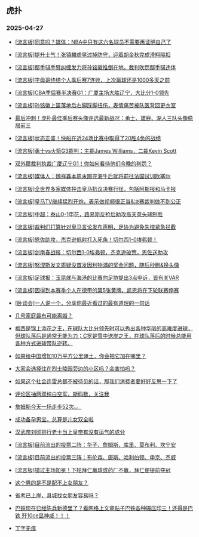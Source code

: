 ## 虎扑 
### 2025-04-27

+ [[流言板]同意吗？媒体：NBA中只有这六名球员不需要再证明自己了](https://bbs.hupu.com/632138976.html)

+ [[流言板]提升士气！张镇麟虚晃过掉防守，迎着胡金秋完成滑翔隔扣](https://bbs.hupu.com/632140782.html)

+ [[流言板]鄢手骐手臂纠缠发力将孙铭徽推倒在地，裁判吹罚鄢手骐违体](https://bbs.hupu.com/632140176.html)

+ [[流言板]字母哥终结个人季后赛7连败，上次赢球还是1000多天之前](https://bbs.hupu.com/632138315.html)

+ [[流言板]CBA季后赛半决赛G1：广厦主场大胜辽宁，大比分1-0领先](https://bbs.hupu.com/632142798.html)

+ [[流言板]孙铭徽上篮落地后右脚踩脚扭伤，表情痛苦被队医背回更衣室](https://bbs.hupu.com/632141580.html)

+ [最后冲刺！虎扑最佳季后赛头像评选最新战况：勇士、雄鹿、湖人三队头像稳居前三](https://bbs.hupu.com/632140899.html)

+ [[流言板]状态正盛！快船在近24场比赛中取得了20胜4负的战绩](https://bbs.hupu.com/632139375.html)

+ [[流言板]勇士vs火箭G3裁判：主裁James Williams，二裁Kevin Scott](https://bbs.hupu.com/632144260.html)

+ [双外籍裁判执裁广厦辽宁G1！你如何看待他们今晚的判罚？](https://bbs.hupu.com/632143639.html)

+ [[流言板]媒体人：魏祥鑫本周末踢完海牛后就将前往法国试训欧塞尔](https://bbs.hupu.com/632135286.html)

+ [[流言板]全世界多家媒体抨击皇马抗议决赛行径，包括阿斯报和马卡报](https://bbs.hupu.com/632138703.html)

+ [[流言板]皇马TV继续猛烈开炮，表示做视频很正当&amp;决赛裁判做不到公正](https://bbs.hupu.com/632143521.html)

+ [[流言板]中超：泰山0-1申花，路易斯反抢后助攻高天意头球制胜](https://bbs.hupu.com/632142484.html)

+ [[流言板]裁判们打算针对皇马言论发布声明，足协为避免失控紧急拦截](https://bbs.hupu.com/632139190.html)

+ [[流言板]恩佐助攻，杰克逊低射打入死角！切尔西1-0埃弗顿！](https://bbs.hupu.com/632139914.html)

+ [[流言板]剑南春战报：切尔西1-0埃弗顿，杰克逊破荒，恩佐送助攻](https://bbs.hupu.com/632142368.html)

+ [[流言板]努涅斯发文质疑没首发因利物浦的奖金问题，随后秒删&amp;换头像](https://bbs.hupu.com/632141475.html)

+ [[流言板]足球报：玉昆就与海港的比赛向足协提出3点申诉，皆有关VAR](https://bbs.hupu.com/632137257.html)

+ [[流言板]因得到本赛季个人在德甲的第5张黄牌，凯恩将在下轮联赛停赛](https://bbs.hupu.com/632143970.html)

+ [[卧谈会]一人说一个，分享你最近看过的最有道理的一句话](https://bbs.hupu.com/632142206.html)

+ [几号家庭最有可能离婚？](https://bbs.hupu.com/632138965.html)

+ [梅西是锦上添花之王，在球队大比分领先时可以秀出各种华丽的高难度进球，但球队落后是通常无能为力；C罗是雪中送炭之王，在球队落后的时候总能用各种方式进球带队逆转。](https://bbs.hupu.com/632139208.html)

+ [如果给中国增加10万平方公里疆土，你会把它加在哪里？](https://bbs.hupu.com/632142753.html)

+ [大家会选择住在烈士陵园旁边的小区吗？会害怕吗？](https://bbs.hupu.com/632139112.html)

+ [如果这个社会连雷总都不被待见的话，那我们消费者要好好反思一下了](https://bbs.hupu.com/632139726.html)

+ [评论区抽两双纯白空军，斯码数，关注我](https://bbs.hupu.com/632138282.html)

+ [詹姆斯今天一场走步52次。。](https://bbs.hupu.com/632141327.html)

+ [成功备孕男宝，总算是儿女双全啦](https://bbs.hupu.com/632140389.html)

+ [汉武帝刘彻排行老十当上皇帝有没有运气的成分](https://bbs.hupu.com/632138424.html)

+ [[流言板]目前流出的投票二阵：华子、詹姆斯、库里、莫布利、坎宁安](https://bbs.hupu.com/632145403.html)

+ [[流言板]目前流出的投票三阵：布伦森、唐斯、哈利伯顿、申京、杰威](https://bbs.hupu.com/632145483.html)

+ [[流言板]错过主场加冕！下轮拜仁赢球或药厂不赢，拜仁便提前夺冠](https://bbs.hupu.com/632144934.html)

+ [这个男的是不是配不上女朋友？](https://bbs.hupu.com/632141316.html)

+ [省考已上岸，县城找女朋友容易吗？](https://bbs.hupu.com/632142360.html)

+ [巴铁现在已经陈兵新德里了？看网络上文章贴子巴铁各种碾压印三！还得是巴铁 歼10ce显神威！！！](https://bbs.hupu.com/632140177.html)

+ [丁字无痕](https://bbs.hupu.com/632145546.html)

